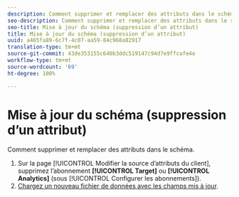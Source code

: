 ```yaml
---
description: Comment supprimer et remplacer des attributs dans le schéma.
seo-description: Comment supprimer et remplacer des attributs dans le schéma.
seo-title: Mise à jour du schéma (suppression d’un attribut)
title: Mise à jour du schéma (suppression d’un attribut)
uuid: a465fa89-6c7f-4c07-aa59-84c968a82917
translation-type: tm+mt
source-git-commit: 43de353155c640b3ddc519147c94d7e9ffcafe4e
workflow-type: tm+mt
source-wordcount: '69'
ht-degree: 100%

---
```



# Mise à jour du schéma (suppression d’un attribut)

Comment supprimer et remplacer des attributs dans le schéma.

1. Sur la page [!UICONTROL Modifier la source d’attributs du client], supprimez l’abonnement **[!UICONTROL Target]** ou **[!UICONTROL Analytics]** (sous [!UICONTROL Configurer les abonnements]).
1. [Chargez un nouveau fichier de données avec les champs mis à jour](../attributes/t-crs-usecase.md#task_BCC327B2A0EF4A1BBB2934013AB92B78).
